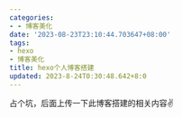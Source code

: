 ```yaml
---
categories:
- - 博客美化
date: '2023-08-23T23:10:44.703647+08:00'
tags:
- hexo
- 博客美化
title: hexo个人博客搭建
updated: 2023-8-24T0:30:48.642+8:0
---
```

占个坑，后面上传一下此博客搭建的相关内容✌
